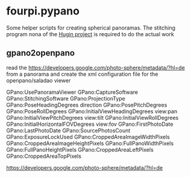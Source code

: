 fourpi.pypano
=============

Some helper scripts for creating spherical panoramas. The stitching program nona of 
the [Hugin project](http://hugin.sourceforge.net) is required to do the actual work


gpano2openpano
--------------

read the https://developers.google.com/photo-sphere/metadata/?hl=de from a panorama and create the xml configuration file for the openpano/saladao viewer


GPano:UsePanoramaViewer
GPano:CaptureSoftware
GPano:StitchingSoftware
GPano:ProjectionType
GPano:PoseHeadingDegrees             direction
GPano:PosePitchDegrees
GPano:PoseRollDegrees
GPano:InitialViewHeadingDegrees      view:pan
GPano:InitialViewPitchDegrees        view:tilt
GPano:InitialViewRollDegrees
GPano:InitialHorizontalFOVDegrees    view:fov
GPano:FirstPhotoDate
GPano:LastPhotoDate
GPano:SourcePhotosCount
GPano:ExposureLockUsed
GPano:CroppedAreaImageWidthPixels
GPano:CroppedAreaImageHeightPixels
GPano:FullPanoWidthPixels
GPano:FullPanoHeightPixels
GPano:CroppedAreaLeftPixels
GPano:CroppedAreaTopPixels

 https://developers.google.com/photo-sphere/metadata/?hl=de
